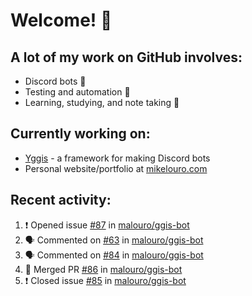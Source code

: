 # Welcome! 👋

## A lot of my work on GitHub involves:
  * Discord bots 🤖
  * Testing and automation 🧪
  * Learning, studying, and note taking 📝

## Currently working on:
  * [Yggis](https://github.com/malouro/yggis-bot) - a framework for making Discord bots
  * Personal website/portfolio at [mikelouro.com](https://mikelouro.com)

## Recent activity:

<!--START_SECTION:activity-->
1. ❗️ Opened issue [#87](https://github.com//malouro/ggis-bot/issues/87) in [malouro/ggis-bot](https://github.com//malouro/ggis-bot)
2. 🗣 Commented on [#63](https://github.com//malouro/ggis-bot/issues/63) in [malouro/ggis-bot](https://github.com//malouro/ggis-bot)
3. 🗣 Commented on [#84](https://github.com//malouro/ggis-bot/issues/84) in [malouro/ggis-bot](https://github.com//malouro/ggis-bot)
4. 🎊  Merged PR [#86](https://github.com//malouro/ggis-bot/pull/86) in [malouro/ggis-bot](https://github.com//malouro/ggis-bot)
5. ❗️ Closed issue [#85](https://github.com//malouro/ggis-bot/issues/85) in [malouro/ggis-bot](https://github.com//malouro/ggis-bot)
<!--END_SECTION:activity-->
